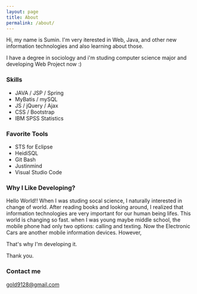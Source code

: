 ```yaml
---
layout: page
title: About
permalink: /about/
---
```


Hi, my name is Sumin. I'm very iterested in Web, Java, and other new information technologies and also learning about those.

I have a degree in sociology and i'm studing computer science major and developing Web Project now :)


### Skills

- JAVA / JSP / Spring
- MyBatis / mySQL
- JS / jQuery / Ajax
- CSS / Bootstrap
- IBM SPSS Statistics


### Favorite Tools

- STS for Eclipse
- HeidiSQL
- Git Bash
- Justinmind
- Visual Studio Code


### Why I Like Developing?

Hello World!!
When I was studing socal science, I naturally interested in change of world.
After reading books and looking around, I realized that information technologies are very important for our human being lifes.
This world is changing so fast. when I was young maybe middle school, the mobile phone had only two options: calling and texting.
Now the Electronic Cars are another mobile information devices. 
However,

That's why I'm developing it.

Thank you.

### Contact me

[gold9128@gmail.com](mailto:gold9128@gmail.com)
